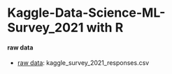 # Kaggle-Data-Science-ML-Survey_2021 with R


#### raw data
* [raw data](https://www.kaggle.com/competitions/kaggle-survey-2021/data): kaggle_survey_2021_responses.csv
